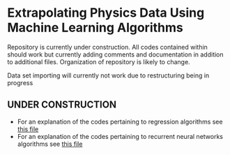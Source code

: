 # Extrapolating Physics Data Using Machine Learning Algorithms

Repository is currently under construction.  All codes contained within should work but currently adding comments and documentation in addition to additional files.  Organization of repository is likely to change.

Data set importing will currently not work due to restructuring being in progress

## UNDER CONSTRUCTION
* For an explanation of the codes pertaining to regression algorithms see [this file](Regression/RegressionCodes.md)
* For an explanation of the codes pertaining to recurrent neural networks algorithms see [this file](RecurrentNeuralNetworks/RecurrentNeuralNetworkCodes.md)
